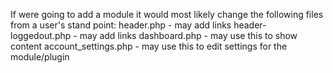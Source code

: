 If were going to add a module it would most likely change the following files from a user's stand point:
header.php - may add links
header-loggedout.php - may add links
dashboard.php - may use this to show content
account_settings.php - may use this to edit settings for the module/plugin
